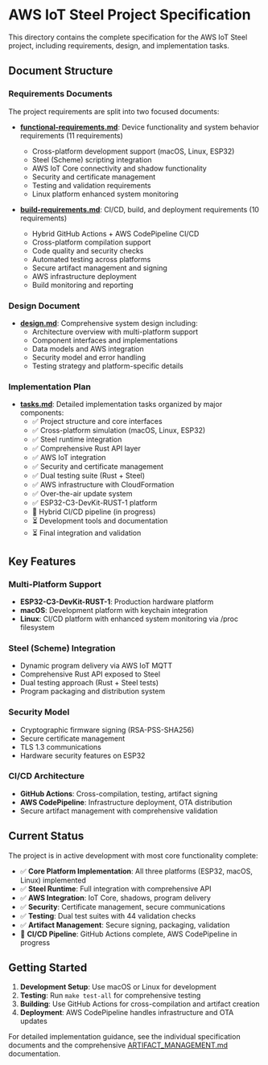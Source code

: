 # AWS IoT Steel Project Specification

This directory contains the complete specification for the AWS IoT Steel project, including requirements, design, and implementation tasks.

## Document Structure

### Requirements Documents

The project requirements are split into two focused documents:

- **[functional-requirements.md](functional-requirements.md)**: Device functionality and system behavior requirements (11 requirements)
  - Cross-platform development support (macOS, Linux, ESP32)
  - Steel (Scheme) scripting integration
  - AWS IoT Core connectivity and shadow functionality
  - Security and certificate management
  - Testing and validation requirements
  - Linux platform enhanced system monitoring

- **[build-requirements.md](build-requirements.md)**: CI/CD, build, and deployment requirements (10 requirements)
  - Hybrid GitHub Actions + AWS CodePipeline CI/CD
  - Cross-platform compilation support
  - Code quality and security checks
  - Automated testing across platforms
  - Secure artifact management and signing
  - AWS infrastructure deployment
  - Build monitoring and reporting

### Design Document

- **[design.md](design.md)**: Comprehensive system design including:
  - Architecture overview with multi-platform support
  - Component interfaces and implementations
  - Data models and AWS integration
  - Security model and error handling
  - Testing strategy and platform-specific details

### Implementation Plan

- **[tasks.md](tasks.md)**: Detailed implementation tasks organized by major components:
  - ✅ Project structure and core interfaces
  - ✅ Cross-platform simulation (macOS, Linux, ESP32)
  - ✅ Steel runtime integration
  - ✅ Comprehensive Rust API layer
  - ✅ AWS IoT integration
  - ✅ Security and certificate management
  - ✅ Dual testing suite (Rust + Steel)
  - ✅ AWS infrastructure with CloudFormation
  - ✅ Over-the-air update system
  - ✅ ESP32-C3-DevKit-RUST-1 platform
  - 🔄 Hybrid CI/CD pipeline (in progress)
  - ⏳ Development tools and documentation
  - ⏳ Final integration and validation

## Key Features

### Multi-Platform Support
- **ESP32-C3-DevKit-RUST-1**: Production hardware platform
- **macOS**: Development platform with keychain integration
- **Linux**: CI/CD platform with enhanced system monitoring via /proc filesystem

### Steel (Scheme) Integration
- Dynamic program delivery via AWS IoT MQTT
- Comprehensive Rust API exposed to Steel
- Dual testing approach (Rust + Steel tests)
- Program packaging and distribution system

### Security Model
- Cryptographic firmware signing (RSA-PSS-SHA256)
- Secure certificate management
- TLS 1.3 communications
- Hardware security features on ESP32

### CI/CD Architecture
- **GitHub Actions**: Cross-compilation, testing, artifact signing
- **AWS CodePipeline**: Infrastructure deployment, OTA distribution
- Secure artifact management with comprehensive validation

## Current Status

The project is in active development with most core functionality complete:

- ✅ **Core Platform Implementation**: All three platforms (ESP32, macOS, Linux) implemented
- ✅ **Steel Runtime**: Full integration with comprehensive API
- ✅ **AWS Integration**: IoT Core, shadows, program delivery
- ✅ **Security**: Certificate management, secure communications
- ✅ **Testing**: Dual test suites with 44 validation checks
- ✅ **Artifact Management**: Secure signing, packaging, validation
- 🔄 **CI/CD Pipeline**: GitHub Actions complete, AWS CodePipeline in progress

## Getting Started

1. **Development Setup**: Use macOS or Linux for development
2. **Testing**: Run `make test-all` for comprehensive testing
3. **Building**: Use GitHub Actions for cross-compilation and artifact creation
4. **Deployment**: AWS CodePipeline handles infrastructure and OTA updates

For detailed implementation guidance, see the individual specification documents and the comprehensive [ARTIFACT_MANAGEMENT.md](../../../ARTIFACT_MANAGEMENT.md) documentation.